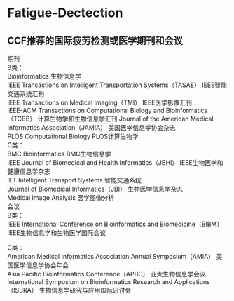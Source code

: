 # Fatigue-Dectection
## CCF推荐的国际疲劳检测或医学期刊和会议
期刊  
B类：  
Bioinformatics 生物信息学  
IEEE Transactions on Intelligent Transportation Systems（TASAE） IEEE智能交通系统汇刊  
IEEE Transactions on Medical Imaging（TMI） IEEE医学影像汇刊  
IEEE-ACM Transactions on Computational Biology and Bioinformatics（TCBB） 计算生物学和生物信息学汇刊
Journal of the American Medical Informatics Association（JAMIA） 美国医学信息学协会杂志  
PLOS Computational Biology PLOS计算生物学  
C类：  
BMC Bioinformatics BMC生物信息学  
IEEE Journal of Biomedical and Health Informatics（JBHI） IEEE生物医学和健康信息学杂志  
IET Intelligent Transport Systems 智能交通系统  
Journal of Biomedical Informatics（JBI） 生物医学信息学杂志  
Medical Image Analysis 医学图像分析  
会议  
B类：  
IEEE International Conference on Bioinformatics and Biomedicine（BIBM） IEEE生物信息学和生物医学国际会议  

C类：  
American Medical Informatics Association Annual Symposium（AMIA） 美国医学信息学协会年会  
Asia Pacific Bioinformatics Conference（APBC） 亚太生物信息学会议  
International Symposium on Bioinformatics Research and Applications（ISBRA） 生物信息学研究与应用国际研讨会  





